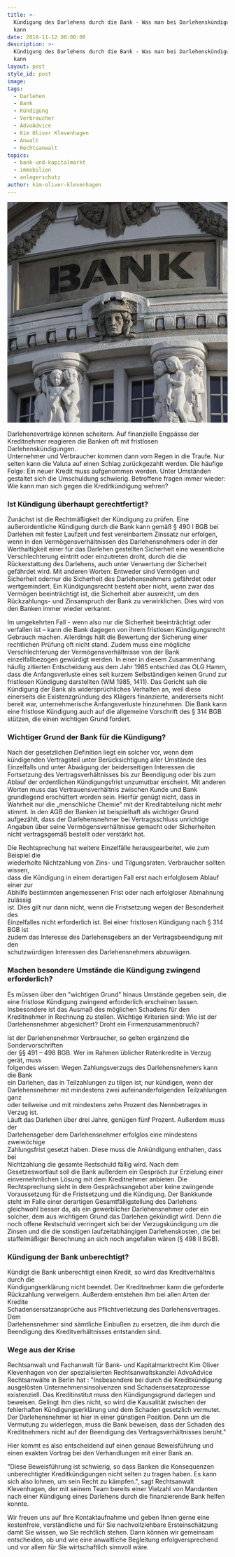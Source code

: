 ```yaml
---
title: >-
  Kündigung des Darlehens durch die Bank - Was man bei Darlehenskündigungen tun
  kann
date: 2018-11-12 00:00:00
description: >-
  Kündigung des Darlehens durch die Bank - Was man bei Darlehenskündigungen tun
  kann
layout: post
style_id: post
image:
tags:
  - Darlehen
  - Bank
  - Kündigung
  - Verbraucher
  - AdvoAdvice
  - Kim Oliver Klevenhagen
  - Anwalt
  - Rechtsanwalt
topics:
  - bank-und-kapitalmarkt
  - immobilien
  - anlegerschutz
author: kim-oliver-klevenhagen
---
```


![](/uploads/bank-2907728-640-1.jpg)

Darlehensvertr&auml;ge k&ouml;nnen scheitern. Auf finanzielle Engp&auml;sse der<br>Kreditnehmer reagieren die Banken oft mit fristlosen Darlehensk&uuml;ndigungen.<br>Unternehmer und Verbraucher kommen dann vom Regen in die Traufe. Nur<br>selten kann die Valuta auf einen Schlag zur&uuml;ckgezahlt werden. Die h&auml;ufige<br>Folge: Ein neuer Kredit muss aufgenommen werden. Unter Umst&auml;nden<br>gestaltet sich die Umschuldung schwierig. Betroffene fragen immer wieder:<br>Wie kann man sich gegen die Kreditk&uuml;ndigung wehren?

### Ist K&uuml;ndigung &uuml;berhaupt gerechtfertigt?

Zun&auml;chst ist die Rechtm&auml;&szlig;igkeit der K&uuml;ndigung zu pr&uuml;fen. Eine au&szlig;erordentliche K&uuml;ndigung durch die Bank kann gem&auml;&szlig; &sect; 490 I BGB bei Darlehen mit fester Laufzeit und fest vereinbartem Zinssatz nur erfolgen, wenn in den Verm&ouml;gensverh&auml;ltnissen des Darlehensnehmers oder in der Werthaltigkeit einer f&uuml;r das Darlehen gestellten Sicherheit eine wesentliche Verschlechterung eintritt oder einzutreten droht, durch die die R&uuml;ckerstattung des Darlehens, auch unter Verwertung der Sicherheit gef&auml;hrdet wird. Mit anderen Worten: Entweder sind Verm&ouml;gen und Sicherheit odernur die Sicherheit des Darlehensnehmers gef&auml;hrdet oder wertgemindert. Ein K&uuml;ndigungsrecht besteht aber nicht, wenn zwar das Verm&ouml;gen beeintr&auml;chtigt ist, die Sicherheit aber ausreicht, um den R&uuml;ckzahlungs- und Zinsanspruch der Bank zu verwirklichen. Dies wird von den Banken immer wieder verkannt.

Im umgekehrten Fall - wenn also nur die Sicherheit beeintr&auml;chtigt oder verfallen ist – kann die Bank dagegen von ihrem fristlosen K&uuml;ndigungsrecht Gebrauch machen. Allerdings h&auml;lt die Bewertung der Sicherung einer rechtlichen Pr&uuml;fung oft nicht stand. Zudem muss eine m&ouml;gliche Verschlechterung der Verm&ouml;gensverh&auml;ltnisse von der Bank einzelfallbezogen gew&uuml;rdigt werden. In einer in diesem Zusammenhang h&auml;ufig zitierten Entscheidung aus dem Jahr 1985 entschied das OLG Hamm, dass die Anfangsverluste eines seit kurzem Selbst&auml;ndigen keinen Grund zur fristlosen K&uuml;ndigung darstellten (WM 1985, 1411). Das Gericht sah die K&uuml;ndigung der Bank als widerspr&uuml;chliches Verhalten an, weil diese einerseits die Existenzgr&uuml;ndung des Kl&auml;gers finanzierte, andererseits nicht bereit war, unternehmerische Anfangsverluste hinzunehmen. Die Bank kann eine fristlose K&uuml;ndigung auch auf die allgemeine Vorschrift des &sect; 314 BGB st&uuml;tzen, die einen wichtigen Grund fordert.

### Wichtiger Grund der Bank f&uuml;r die K&uuml;ndigung?

Nach der gesetzlichen Definition liegt ein solcher vor, wenn dem k&uuml;ndigenden Vertragsteil unter Ber&uuml;cksichtigung aller Umst&auml;nde des Einzelfalls und unter Abw&auml;gung der beiderseitigen Interessen die Fortsetzung des Vertragsverh&auml;ltnisses bis zur Beendigung oder bis zum Ablauf der ordentlichen K&uuml;ndigungsfrist unzumutbar erscheint. Mit anderen Worten muss das Vertrauensverh&auml;ltnis zwischen Kunde und Bank grundlegend ersch&uuml;ttert worden sein. Hierf&uuml;r gen&uuml;gt nicht, dass in Wahrheit nur die „menschliche Chemie“ mit der Kreditabteilung nicht mehr stimmt. In den AGB der Banken ist beispielhaft als wichtiger Grund aufgez&auml;hlt, dass der Darlehensnehmer bei Vertragsschluss unrichtige Angaben &uuml;ber seine Verm&ouml;gensverh&auml;ltnisse gemacht oder Sicherheiten nicht vertragsgem&auml;&szlig; bestellt oder verst&auml;rkt hat.

Die Rechtsprechung hat weitere Einzelf&auml;lle herausgearbeitet, wie zum Beispiel die<br>wiederholte Nichtzahlung von Zins- und Tilgungsraten. Verbraucher sollten wissen,<br>dass die K&uuml;ndigung in einem derartigen Fall erst nach erfolglosem Ablauf einer zur<br>Abhilfe bestimmten angemessenen Frist oder nach erfolgloser Abmahnung zul&auml;ssig<br>ist. Dies gilt nur dann nicht, wenn die Fristsetzung wegen der Besonderheit des<br>Einzelfalles nicht erforderlich ist. Bei einer fristlosen K&uuml;ndigung nach &sect; 314 BGB ist<br>zudem das Interesse des Darlehensgebers an der Vertragsbeendigung mit den<br>schutzw&uuml;rdigen Interessen des Darlehensnehmers abzuw&auml;gen.

### Machen besondere Umst&auml;nde die K&uuml;ndigung zwingend erforderlich?

Es m&uuml;ssen &uuml;ber den "wichtigen Grund" hinaus Umst&auml;nde gegeben sein, die eine fristlose K&uuml;ndigung zwingend erforderlich erscheinen lassen. Insbesondere ist das Ausma&szlig; des m&ouml;glichen Schadens f&uuml;r den Kreditnehmer in Rechnung zu stellen. Wichtige Kriterien sind: Wie ist der Darlehensnehmer abgesichert? Droht ein Firmenzusammenbruch?

Ist der Darlehensnehmer Verbraucher, so gelten erg&auml;nzend die Sondervorschriften<br>der &sect;&sect; 491 – 498 BGB. Wer im Rahmen &uuml;blicher Ratenkredite in Verzug ger&auml;t, muss<br>folgendes wissen: Wegen Zahlungsverzugs des Darlehensnehmers kann die Bank<br>ein Darlehen, das in Teilzahlungen zu tilgen ist, nur k&uuml;ndigen, wenn der<br>Darlehensnehmer mit mindestens zwei aufeinanderfolgenden Teilzahlungen ganz<br>oder teilweise und mit mindestens zehn Prozent des Nennbetrages in Verzug ist.<br>L&auml;uft das Darlehen &uuml;ber drei Jahre, gen&uuml;gen f&uuml;nf Prozent. Au&szlig;erdem muss der<br>Darlehensgeber dem Darlehensnehmer erfolglos eine mindestens zweiw&ouml;chige<br>Zahlungsfrist gesetzt haben. Diese muss die Ank&uuml;ndigung enthalten, dass bei<br>Nichtzahlung die gesamte Restschuld f&auml;llig wird. Nach dem Gesetzeswortlaut soll die Bank au&szlig;erdem ein Gespr&auml;ch zur Erzielung einer einvernehmlichen L&ouml;sung mit dem Kreditnehmer anbieten. Die Rechtsprechung sieht in dem Gespr&auml;chsangebot aber keine zwingende Voraussetzung f&uuml;r die Fristsetzung und die K&uuml;ndigung. Der Bankkunde steht im Falle einer derartigen Gesamtf&auml;lligstellung des Darlehens gleichwohl besser da, als ein gewerblicher Darlehensnehmer oder ein solcher, dem aus wichtigem Grund das Darlehen gek&uuml;ndigt wird. Denn die noch offene Restschuld verringert sich bei der Verzugsk&uuml;ndigung um die Zinsen und die die sonstigen laufzeitabh&auml;ngigen Darlehenskosten, die bei staffelm&auml;&szlig;iger Berechnung an sich noch angefallen w&auml;ren (&sect; 498 II BGB).

### K&uuml;ndigung der Bank unberechtigt?

K&uuml;ndigt die Bank unberechtigt einen Kredit, so wird das Kreditverh&auml;ltnis durch die<br>K&uuml;ndigungserkl&auml;rung nicht beendet. Der Kreditnehmer kann die geforderte<br>R&uuml;ckzahlung verweigern. Au&szlig;erdem entstehen ihm bei allen Arten der Kredite<br>Schadensersatzanspr&uuml;che aus Pflichtverletzung des Darlehensvertrages. Dem<br>Darlehensnehmer sind s&auml;mtliche Einbu&szlig;en zu ersetzen, die ihm durch die<br>Beendigung des Kreditverh&auml;ltnisses entstanden sind.

### Wege aus der Krise

Rechtsanwalt und Fachanwalt f&uuml;r Bank- und Kapitalmarktrecht Kim Oliver Klevenhagen von der spezialisierten Rechtsanwaltskanzlei AdvoAdvice Rechtsanw&auml;lte in Berlin hat : "Insbesondere bei durch die Kreditk&uuml;ndigung ausgel&ouml;sten Unternehmensinsolvenzen sind Schadensersatzprozesse existenziell. Das Kreditinstitut muss den K&uuml;ndigungsgrund darlegen und beweisen. Gelingt ihm dies nicht, so wird die Kausalit&auml;t zwischen der fehlerhaften K&uuml;ndigungserkl&auml;rung und dem Schaden gesetzlich vermutet. Der Darlehensnehmer ist hier in einer g&uuml;nstigen Position. Denn um die Vermutung zu widerlegen, muss die Bank beweisen, dass der Schaden des Kreditnehmers nicht auf der Beendigung des Vertragsverh&auml;ltnisses beruht."

Hier kommt es also entscheidend auf einen genaue Beweisf&uuml;hrung und einen exakten Vortrag bei den Verhandlungen mit einer Bank an.

"Diese Beweisf&uuml;hrung ist schwierig, so dass Banken die Konsequenzen unberechtigter Kreditk&uuml;ndigungen nicht selten zu tragen haben. Es kann sich also lohnen, um sein Recht zu k&auml;mpfen.", sagt Rechtsanwalt Klevenhagen, der mit seinem Team bereits einer Vielzahl von Mandanten nach einer K&uuml;ndigung eines Darlehens durch die finanzierende Bank helfen konnte.

Wir freuen uns auf Ihre Kontaktaufnahme und geben Ihnen gerne eine kostenfreie, verst&auml;ndliche und f&uuml;r Sie nachvollziehbare Ersteinsch&auml;tzung damit Sie wissen, wo Sie rechtlich stehen. Dann k&ouml;nnen wir gemeinsam entscheiden, ob und wie eine anwaltliche Begleitung erfolgversprechend und vor allem f&uuml;r Sie wirtschaftlich sinnvoll w&auml;re.